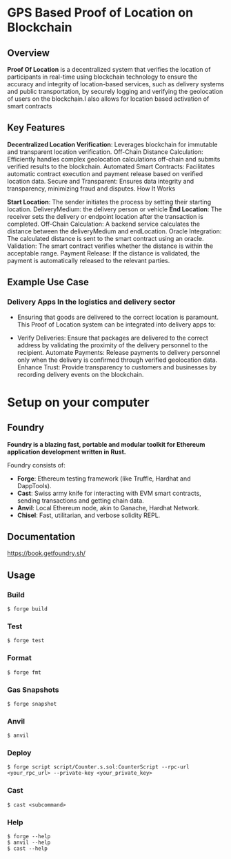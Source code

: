 # GPS Based Proof of Location on Blockchain
## Overview

**Proof Of Location** is a decentralized system that verifies the location of participants in real-time using blockchain technology to ensure the accuracy and integrity of location-based services, such as delivery systems and public transportation, by securely logging and verifying the geolocation of users on the blockchain.I also allows for location based activation of smart contracts
## Key Features

**Decentralized Location Verification**: Leverages blockchain for immutable and transparent location verification. Off-Chain Distance Calculation: Efficiently handles complex geolocation calculations off-chain and submits verified results to the blockchain. Automated Smart Contracts: Facilitates automatic contract execution and payment release based on verified location data. Secure and Transparent: Ensures data integrity and transparency, minimizing fraud and disputes.
How It Works

**Start Location**: The sender initiates the process by setting their starting location. DeliveryMedium: the delivery person or vehicle
**End Location**: The receiver sets the delivery or endpoint location after the transaction is completed. Off-Chain Calculation: A backend service calculates the distance between the deliveryMedium and endLocation. Oracle Integration: The calculated distance is sent to the smart contract using an oracle. Validation: The smart contract verifies whether the distance is within the acceptable range. Payment Release: If the distance is validated, the payment is automatically released to the relevant parties.

## Example Use Case

### Delivery Apps In the logistics and delivery sector
- Ensuring that goods are delivered to the correct location is paramount. This Proof of Location system can be integrated into delivery apps to:

- Verify Deliveries: Ensure that packages are delivered to the correct address by validating the proximity of the delivery personnel to the recipient. Automate Payments: Release payments to delivery personnel only when the delivery is confirmed through verified geolocation data. Enhance Trust: Provide transparency to customers and businesses by recording delivery events on the blockchain.
# Setup on your computer

## Foundry

**Foundry is a blazing fast, portable and modular toolkit for Ethereum application development written in Rust.**

Foundry consists of:

-   **Forge**: Ethereum testing framework (like Truffle, Hardhat and DappTools).
-   **Cast**: Swiss army knife for interacting with EVM smart contracts, sending transactions and getting chain data.
-   **Anvil**: Local Ethereum node, akin to Ganache, Hardhat Network.
-   **Chisel**: Fast, utilitarian, and verbose solidity REPL.

## Documentation

https://book.getfoundry.sh/

## Usage

### Build

```shell
$ forge build
```

### Test

```shell
$ forge test
```

### Format

```shell
$ forge fmt
```

### Gas Snapshots

```shell
$ forge snapshot
```

### Anvil

```shell
$ anvil
```

### Deploy

```shell
$ forge script script/Counter.s.sol:CounterScript --rpc-url <your_rpc_url> --private-key <your_private_key>
```

### Cast

```shell
$ cast <subcommand>
```

### Help

```shell
$ forge --help
$ anvil --help
$ cast --help
```
